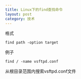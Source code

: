 ```yaml
---
title: Linux下的find查找命令
layout: post
category: 技术
---
```


格式

	find path -option target

例子

	find / -name vsftpd.conf
	
从根目录范围内搜索vsftpd.conf文件


